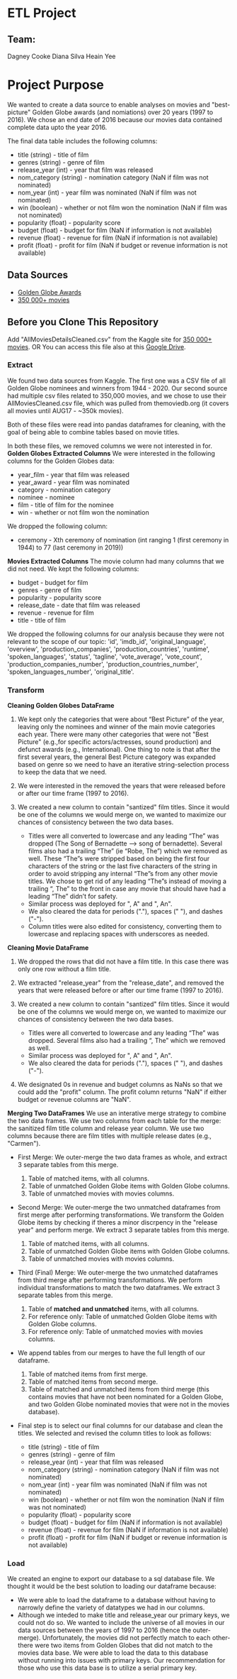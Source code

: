 # ETL Project

## Team:
Dagney Cooke
Diana Silva
Heain Yee

# Project Purpose
We wanted to create a data source to enable analyses on movies and "best-picture" Golden Globe awards (and nomiations) over 20 years (1997 to 2016). We chose an end date of 2016 because our movies data contained complete data upto the year 2016.

The final data table includes the following columns:
* title (string) - title of film
* genres (string) - genre of film
* release_year (int) - year that film was released
* nom_category (string) - nomination category (NaN if film was not nominated)
* nom_year (int) - year film was nominated (NaN if film was not nominated)
* win (boolean) - whether or not film won the nomination (NaN if film was not nominated)
* popularity (float) - popularity score
* budget (float) - budget for film (NaN if information is not available)
* revenue (float) - revenue for film (NaN if information is not available)
* profit (float) - profit for film (NaN if budget or revenue information is not available)

## Data Sources
* [Golden Globe Awards](https://www.kaggle.com/unanimad/golden-globe-awards)
* [350 000+ movies](https://www.kaggle.com/stephanerappeneau/350-000-movies-from-themoviedborg#AllMoviesDetailsCleaned.csv)

## Before you Clone This Repository
Add "AllMoviesDetailsCleaned.csv" from the Kaggle site for [350 000+ movies](https://www.kaggle.com/stephanerappeneau/350-000-movies-from-themoviedborg#AllMoviesDetailsCleaned.csv). 
OR You can access this file also at this [Google Drive](https://drive.google.com/drive/folders/1oxaFbyAWkC3LX9S5jFebvk79Q7vLa6ek).

### Extract

We found two data sources from Kaggle.  The first one was a CSV file of all Golden Globe nominees and winners from 1944 - 2020.  Our second source had multiple csv files related to 350,000 movies, and we chose to use their AllMoviesCleaned.csv file, which was pulled from themoviedb.org (it covers all movies until AUG17  - ~350k movies).  

Both of these files were read into pandas dataframes for cleaning, with the goal of being able to combine tables based on movie titles.

In both these files, we removed columns we were not interested in for.
**Golden Globes Extracted Columns**
We were interested in the following columns for the Golden Globes data: 
* year_film - year that film was released
* year_award - year film was nominated
* category - nomination category
* nominee - nominee
* film - title of film for the nominee
* win - whether or not film won the nomination

We dropped the following column:
* ceremony - Xth ceremony of nomination (int ranging 1 (first ceremony in 1944) to 77 (last ceremony in 2019))

**Movies Extracted Columns**
The movie column had many columns that we did not need. We kept the following columns:
* budget - budget for film 
* genres - genre of film
* popularity - popularity score
* release_date - date that film was released
* revenue - revenue for film
* title - title of film

We dropped the following columns for our analysis because they were not relevant to the scope of our topic: 'id', 'imdb_id', 'original_language', 'overview', 'production_companies', 'production_countries', 'runtime', 'spoken_languages', 'status', 'tagline', 'vote_average', 'vote_count', 'production_companies_number', 'production_countries_number', 'spoken_languages_number', 'original_title'.

### Transform

**Cleaning Golden Globes DataFrame**

1. We kept only the categories that were about “Best Picture” of the year, leaving only the nominees and winner of the main movie categories each year. There were many other categories that were not "Best Picture" (e.g.,for specific actors/actresses, sound production) and defunct awards (e.g., International). One thing to note is that after the first several years, the general Best Picture category was expanded based on genre so we need to have an iterative string-selection process to keep the data that we need.  

2. We were interested in the removed the years that were released before or after our time frame (1997 to 2016).

3. We created a new column to contain "santized" film titles. Since it would be one of the columns we would merge on, we wanted to maximize our chances of consistency between the two data bases.
    * Titles were all converted to lowercase and any leading “The” was dropped (The Song of Bernadette --> song of bernadette). Several films also had a trailing “The” (ie “Robe, The”) which we removed as well.  These “The”s were stripped based on being the first four characters of the string or the last five characters of the string in order to avoid stripping any internal “The”s from any other movie titles.  We chose to get rid of any leading “The”s instead of moving a trailing “, The” to the front in case any movie that should have had a leading “The” didn’t for safety.
    * Similar process was deployed for ", A" and ", An".
    *  We also cleared the data for periods ("."), spaces (" "), and dashes ("-").
    * Column titles were also edited for consistency, converting them to lowercase and replacing spaces with underscores as needed.

**Cleaning Movie DataFrame**

1. We dropped the rows that did not have a film title. In this case there was only one row without a film title.

2. We extracted "release_year" from the "release_date", and removed the years that were released before or after our time frame (1997 to 2016).

3. We created a new column to contain "santized" film titles. Since it would be one of the columns we would merge on, we wanted to maximize our chances of consistency between the two data bases.
    * Titles were all converted to lowercase and any leading “The” was dropped. Several films also had a trailing “, The” which we removed as well.  
    * Similar process was deployed for ", A" and ", An".
    * We also cleared the data for periods ("."), spaces (" "), and dashes ("-").

4. We designated 0s in revenue and budget columns as NaNs so that we could add the "profit" column. The profit column returns "NaN" if either budget or revenue columns are "NaN".

**Merging Two DataFrames**
We use an interative merge strategy to combine the two data frames. We use two columns from each table for the merge: the sanitized film title column and release year column. We use two columns because there are film titles with multiple release dates (e.g., "Carmen"). 

* First Merge: We outer-merge the two data frames as whole, and extract 3 separate tables from this merge.
    1. Table of matched items, with all columns.
    2. Table of unmatched Golden Globe items with Golden Globe columns.
    3. Table of unmatched movies with movies columns.

* Second Merge: We outer-merge the two unmatched dataframes from first merge after performing transformations. We transform the Golden Globe items by checking if theres a minor discrpency in the "release year" and perform merge. We extract 3 separate tables from this merge.
    1. Table of matched items, with all columns.
    2. Table of unmatched Golden Globe items with Golden Globe columns.
    3. Table of unmatched movies with movies columns.

* Third (Final) Merge: We outer-merge the two unmatched dataframes from third merge after performing transformations. We perform individual transformations to match the two dataframes. We extract 3 separate tables from this merge.
    1. Table of **matched and unmatched** items, with all columns.
    2. For reference only: Table of unmatched Golden Globe items with Golden Globe columns.
    3. For reference only: Table of unmatched movies with movies columns.

* We append tables from our merges to have the full length of our dataframe.
    1. Table of matched items from first merge.
    2. Table of matched items from second merge.
    3. Table of matched and unmatched items from third merge (this contains movies that have not been nominated for a Golden Globe, and two Golden Globe nominated movies that were not in the movies database).

* Final step is to select our final columns for our database and clean the titles. We selected and revised the column titles to look as follows:
    * title (string) - title of film
    * genres (string) - genre of film
    * release_year (int) - year that film was released
    * nom_category (string) - nomination category (NaN if film was not nominated)
    * nom_year (int) - year film was nominated (NaN if film was not nominated)
    * win (boolean) - whether or not film won the nomination (NaN if film was not nominated)
    * popularity (float) - popularity score
    * budget (float) - budget for film (NaN if information is not available)
    * revenue (float) - revenue for film (NaN if information is not available)
    * profit (float) - profit for film (NaN if budget or revenue information is not available)

### Load
We created an engine to export our database to a sql database file. We thought it would be the best solution to loading our dataframe because:
* We were able to load the dataframe to a database without having to narrowly define the variety of datatypes we had in our columns.
* Although we inteded to make title and release_year our primary keys, we could not do so. We wanted to include the universe of all movies in our data sources between the years of 1997 to 2016 (hence the outer-merge). Unfortunately, the movies did not perfectly match to each other- there were two items from Golden Globes that did not match to the movies data base. We were able to load the data to this database without running into issues with primary keys. Our recommendation for those who use this data base is to utilize a serial primary key.